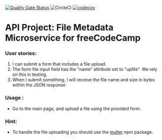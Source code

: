 [![Quality Gate Status](https://sonarcloud.io/api/project_badges/measure?project=tluolamo_boilerplate-project-filemetadata&metric=alert_status)](https://sonarcloud.io/dashboard?id=tluolamo_boilerplate-project-filemetadata)
![CircleCI](https://img.shields.io/circleci/build/github/tluolamo/boilerplate-project-filemetadata)
[![codecov](https://codecov.io/gh/tluolamo/boilerplate-project-filemetadata/branch/gomix/graph/badge.svg)](https://codecov.io/gh/tluolamo/boilerplate-project-filemetadata)

# API Project: File Metadata Microservice for freeCodeCamp

###    User stories:
1. I can submit a form that includes a file upload.
2. The form file input field  has the "name" attribute set to "upfile". We rely on this in testing.
3. When I submit something, I will receive the file name and size in bytes within the JSON response

### Usage :
* Go to the main page, and upload a file using the provided form.

### Hint:
* To handle the file uploading you should use the [multer](https://www.npmjs.com/package/multer) npm package.
